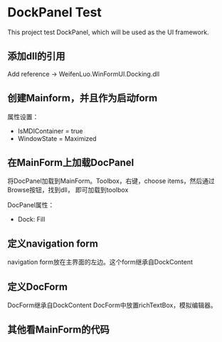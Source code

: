 ﻿# DockPanel Test

This project test DockPanel, which will be used as the UI framework.

## 添加dll的引用

Add reference -> WeifenLuo.WinFormUI.Docking.dll

## 创建Mainform，并且作为启动form

属性设置：
- IsMDIContainer = true
- WindowState = Maximized

## 在MainForm上加载DocPanel

将DocPanel加载到MainForm。Toolbox，右键，choose items，然后通过Browse按钮，找到dll，
即可加载到toolbox

DocPanel属性：

- Dock: Fill

## 定义navigation form

navigation form放在主界面的左边。这个form继承自DockContent

## 定义DocForm

DocForm继承自DockContent
DocForm中放置richTextBox，模拟编辑器。

## 其他看MainForm的代码





